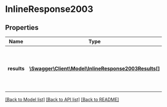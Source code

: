 # InlineResponse2003

## Properties
Name | Type | Description | Notes
------------ | ------------- | ------------- | -------------
**results** | [**\Swagger\Client\Model\InlineResponse2003Results[]**](InlineResponse2003Results.md) | The list of learning objects associated with the specified course | [optional] 

[[Back to Model list]](../../README.md#documentation-for-models) [[Back to API list]](../../README.md#documentation-for-api-endpoints) [[Back to README]](../../README.md)

